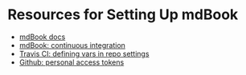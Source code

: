 # Resources for Setting Up mdBook

- [mdBook docs](https://rust-lang.github.io/mdBook/index.html)
- [mdBook: continuous integration](https://rust-lang.github.io/mdBook/continuous-integration.html)
- [Travis CI: defining vars in repo settings](https://docs.travis-ci.com/user/environment-variables#defining-variables-in-repository-settings)
- [Github: personal access tokens](https://help.github.com/en/github/authenticating-to-github/creating-a-personal-access-token-for-the-command-line)
